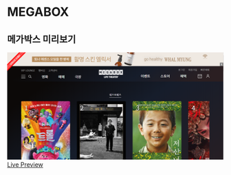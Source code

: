 # MEGABOX

## 메가박스 미리보기
[![megabox](images/megabox.png)](https://pam7462.github.io/megabox)
[Live Preview](https://pam7462.github.io/megabox)
